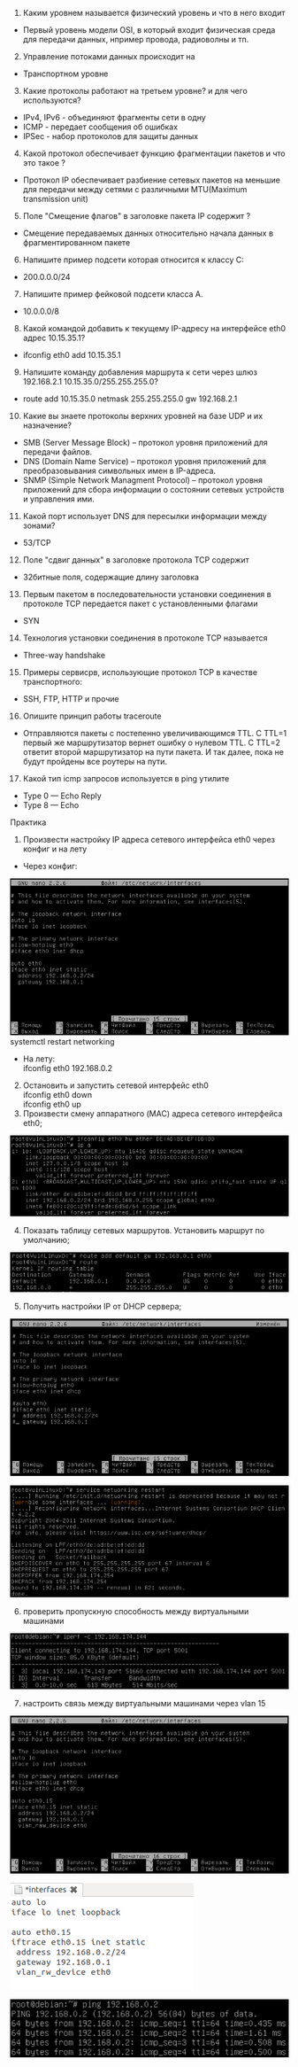 1. Каким уровнем называется физический уровень и что в него входит
 - Первый уровень модели OSI, в который входит физическая среда для передачи данных, нпример провода, радиоволны и тп.
2. Управление потоками данных происходит на
 - Транспортном уровне
3. Какие протоколы работают на третьем уровне?  и для чего используются?
 - IPv4, IPv6 - объединяют фрагменты сети в одну
 - ICMP - передает сообщения об ошибках
 - IPSec - набор протоколов для защиты данных
4. Какой протокол обеспечивает функцию фрагментации пакетов и что это такое ?
 - Протокол IP обеспечивает разбиение сетевых пакетов на меньшие для передачи между сетями с различными MTU(Maximum transmission unit)
5. Поле "Смещение флагов" в заголовке пакета IP содержит ?
 - Смещение передаваемых данных относительно начала данных в фрагментированном пакете 
6. Напишите пример подсети которая относится к классу C:
 - 200.0.0.0/24
7. Напишите пример фейковой подсети класса А.
 - 10.0.0.0/8
8. Какой командой добавить к текущему IP-адресу на интерфейсе eth0 адрес 10.15.35.1?
 - ifconfig eth0 add 10.15.35.1
9. Напишите команду добавления маршрута к сети через шлюз 192.168.2.1 10.15.35.0/255.255.255.0?
 - route add 10.15.35.0 netmask 255.255.255.0 gw 192.168.2.1
10. Какие вы знаете протоколы верхних уровней на базе UDP и их назначение?
 - SMB (Server Message Block) – протокол уровня приложений для передачи файлов.
 - DNS (Domain Name Service) – протокол уровня приложений для преобразовывания символьных имен в IP-адреса.
 - SNMP (Simple Network Managment Protocol) – протокол уровня приложений для сбора информации о состоянии сетевых устройств и управления ими.
11. Какой порт использует DNS для пересылки информации между зонами?
 - 53/TCP
12. Поле "сдвиг данных" в заголовке протокола TCP содержит
 - 32битные поля, содержащие длину заголовка
13. Первым пакетом в последовательности установки соединения в протоколе TCP передается пакет с установленными флагами
 - SYN
14. Технология установки соединения в протоколе TCP называется
 - Three-way handshake
15. Примеры сервисрв, использующие протокол TCP в качестве транспортного:
 - SSH, FTP, HTTP и прочие
16. Опишите принцип работы traceroute
 - Отправляются пакеты с постепенно увеличивающимся TTL. С TTL=1 первый же маршрутизатор вернет ошибку о нулевом TTL. С TTL=2 ответит второй маршрутизатор на пути пакета. И так далее, пока не будут пройдены все роутеры на пути.
17. Какой тип icmp запросов используется в ping утилите
 - Type 0 — Echo Reply
 - Type 8 — Echo

Практика
1. Произвести настройку IP адреса сетевого интерфейса eth0 через конфиг и на лету
 - Через конфиг:

  ![interfaces](1.interfaces.png)  
  systemctl restart networking
 - На лету:  
  ifconfig eth0 192.168.0.2

2. Остановить и запустить сетевой интерфейс eth0  
  ifconfig eth0 down  
  ifconfig eth0 up  
3. Произвести смену аппаратного (MAC) адреса сетевого интерфейса eth0;

 ![mac](3.ethMAC.png)

4. Показать таблицу сетевых маршрутов. Установить маршрут по умолчанию;

 ![table](4.table.png)

5. Получить настройки IP от DHCP сервера;

 ![interfaces](5.1.DHCP.png)

 ![dhcp](5.2.DHCP.png)

6. проверить пропускную способность между виртуальными машинами

 ![ipref](6.Test.png)

7. настроить связь между виртуальными машинами через vlan 15

 ![interfaces](7.1.Vlan15.png)

 ![interfaces2](7.2Vlan15.png)

 ![test](7.3.Vlan15.png)
